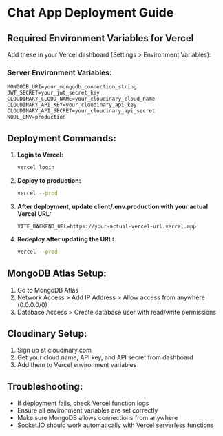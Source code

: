# Chat App Deployment Guide

## Required Environment Variables for Vercel

Add these in your Vercel dashboard (Settings > Environment Variables):

### Server Environment Variables:
```
MONGODB_URI=your_mongodb_connection_string
JWT_SECRET=your_jwt_secret_key
CLOUDINARY_CLOUD_NAME=your_cloudinary_cloud_name
CLOUDINARY_API_KEY=your_cloudinary_api_key
CLOUDINARY_API_SECRET=your_cloudinary_api_secret
NODE_ENV=production
```

## Deployment Commands:

1. **Login to Vercel:**
   ```bash
   vercel login
   ```

2. **Deploy to production:**
   ```bash
   vercel --prod
   ```

3. **After deployment, update client/.env.production with your actual Vercel URL:**
   ```
   VITE_BACKEND_URL=https://your-actual-vercel-url.vercel.app
   ```

4. **Redeploy after updating the URL:**
   ```bash
   vercel --prod
   ```

## MongoDB Atlas Setup:
1. Go to MongoDB Atlas
2. Network Access > Add IP Address > Allow access from anywhere (0.0.0.0/0)
3. Database Access > Create database user with read/write permissions

## Cloudinary Setup:
1. Sign up at cloudinary.com
2. Get your cloud name, API key, and API secret from dashboard
3. Add them to Vercel environment variables

## Troubleshooting:
- If deployment fails, check Vercel function logs
- Ensure all environment variables are set correctly
- Make sure MongoDB allows connections from anywhere
- Socket.IO should work automatically with Vercel serverless functions